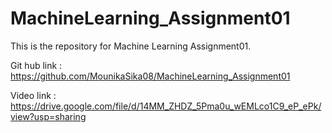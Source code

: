 # MachineLearning_Assignment01
This is the repository for Machine Learning Assignment01.

Git hub link : https://github.com/MounikaSika08/MachineLearning_Assignment01

Video link : https://drive.google.com/file/d/14MM_ZHDZ_5Pma0u_wEMLco1C9_eP_ePk/view?usp=sharing
